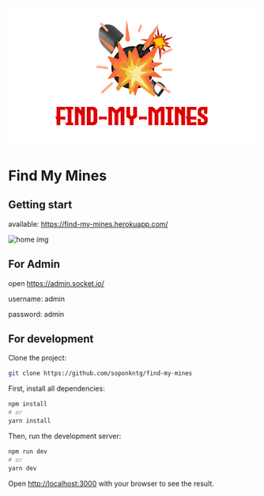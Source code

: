 ![logo img](public/logo_red.png)
# Find My Mines

## Getting start
available: https://find-my-mines.herokuapp.com/

![home img](public/home.png)

## For Admin

open https://admin.socket.io/

username: admin

password: admin 

## For development
Clone the project:

```bash
git clone https://github.com/soponkntg/find-my-mines
```

First, install all dependencies:

```bash
npm install
# or
yarn install
```

Then, run the development server:

```bash
npm run dev
# or
yarn dev
```

Open [http://localhost:3000](http://localhost:3000) with your browser to see the result.


